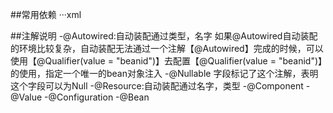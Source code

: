 ##常用依赖
···xml

##注解说明
-@Autowired:自动装配通过类型，名字
    如果@Autowired自动装配的环境比较复杂，自动装配无法通过一个注解【@Autowired】完成的时候，可以使用【@Qualifier(value = "beanid")】去配置【@Qualifier(value = "beanid")】的使用，指定一个唯一的bean对象注入
-@Nullable
    字段标记了这个注解，表明这个字段可以为Null
-@Resource:自动装配通过名字，类型
-@Component
-@Value
-@Configuration
-@Bean

